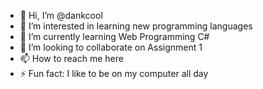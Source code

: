 - 👋 Hi, I’m @dankcool
- 👀 I’m interested in learning new programming languages
- 🌱 I’m currently learning Web Programming C#
- 💞️ I’m looking to collaborate on Assignment 1
- 📫 How to reach me here
- ⚡ Fun fact: I like to be on my computer all day

<!---
dankcool/dankcool is a ✨ special ✨ repository because its `README.md` (this file) appears on your GitHub profile.
You can click the Preview link to take a look at your changes.
--->
